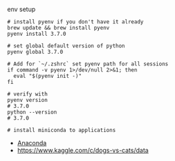 env setup
```
# install pyenv if you don't have it already
brew update && brew install pyenv
pyenv install 3.7.0

# set global default version of python
pyenv global 3.7.0

# Add for `~/.zshrc` set pyenv path for all sessions
if command -v pyenv 1>/dev/null 2>&1; then
  eval "$(pyenv init -)"
fi

# verify with 
pyenv version
# 3.7.0
python --version
# 3.7.0

# install miniconda to applications
```
 - [Anaconda](https://repo.anaconda.com/archive/Anaconda3-2020.11-MacOSX-x86_64.pkg)
 - https://www.kaggle.com/c/dogs-vs-cats/data


